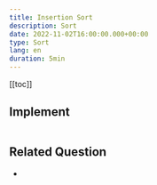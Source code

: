 ```yaml
---
title: Insertion Sort
description: Sort
date: 2022-11-02T16:00:00.000+00:00
type: Sort
lang: en
duration: 5min
---
```


[[toc]]

## Implement

```ts

```

## Related Question

- []()
